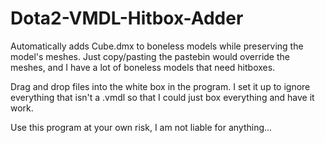 # Dota2-VMDL-Hitbox-Adder
Automatically adds Cube.dmx to boneless models while preserving the model's meshes. Just copy/pasting the pastebin would override the meshes, and I have a lot of boneless models that need hitboxes.

Drag and drop files into the white box in the program. I set it up to ignore everything that isn't a .vmdl so that I could just box everything and have it work.

Use this program at your own risk, I am not liable for anything... 
